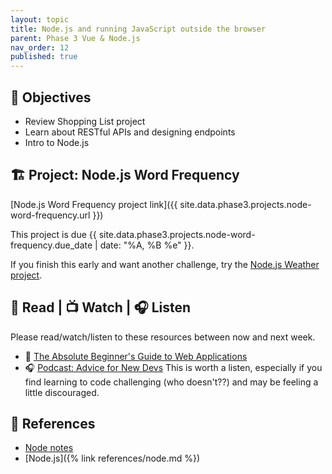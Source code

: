 ```yaml
---
layout: topic
title: Node.js and running JavaScript outside the browser
parent: Phase 3 Vue & Node.js
nav_order: 12
published: true
---
```



## 🎯 Objectives

- Review Shopping List project
- Learn about RESTful APIs and designing endpoints
- Intro to Node.js

## 🏗️ Project: Node.js Word Frequency

[Node.js Word Frequency project link]({{ site.data.phase3.projects.node-word-frequency.url }})

This project is due {{ site.data.phase3.projects.node-word-frequency.due_date | date: "%A, %B %e" }}.

If you finish this early and want another challenge, try the [Node.js Weather project](https://classroom.github.com/a/AkT_qvK2).

## 📖 Read | 📺 Watch | 🎧 Listen

Please read/watch/listen to these resources between now and next week.

- 📖 [The Absolute Beginner's Guide to Web Applications](https://rinaarts.com/the-absolute-beginners-guide-to-web-applications/)
- 🎧 [Podcast: Advice for New Devs](https://syntax.fm/show/382/advice-for-new-devs) This is worth a listen, especially if you find learning to code challenging (who doesn't??) and may be feeling a little discouraged.

## 🔖 References

- [Node notes](https://github.com/Momentum-NCCU-Part-Time/notes/blob/main/node.md)
- [Node.js]({% link references/node.md %})
